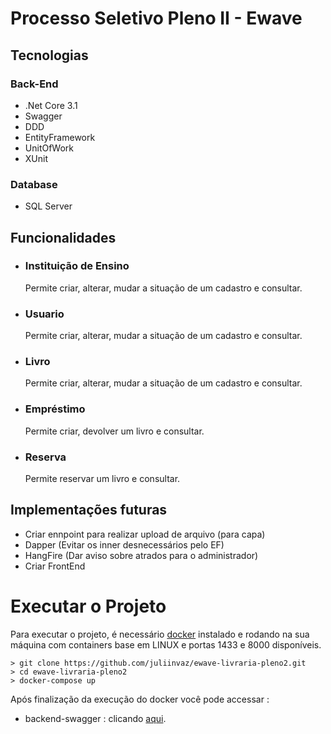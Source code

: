 # Processo Seletivo Pleno II - Ewave
## Tecnologias
### Back-End
- .Net Core 3.1
- Swagger
- DDD
- EntityFramework
- UnitOfWork 
- XUnit

### Database
- SQL Server

## Funcionalidades
- ### Instituição de Ensino
    Permite criar, alterar, mudar a situação de um cadastro e consultar. 
- ### Usuario
    Permite criar, alterar, mudar a situação de um cadastro e consultar.
- ### Livro
    Permite criar, alterar, mudar a situação de um cadastro e consultar.
- ### Empréstimo
    Permite criar, devolver um livro e consultar. 
- ### Reserva
    Permite reservar um livro e consultar. 

## Implementações futuras
- Criar ennpoint para realizar upload de arquivo (para capa)
- Dapper (Evitar os inner desnecessários pelo EF)
- HangFire (Dar aviso sobre atrados para o administrador)
- Criar FrontEnd

# Executar o Projeto
Para executar o projeto, é necessário [docker](https://www.docker.com  "docker") instalado e rodando na sua máquina com containers base em LINUX e portas 1433 e 8000 disponíveis.
```
> git clone https://github.com/juliinvaz/ewave-livraria-pleno2.git
> cd ewave-livraria-pleno2
> docker-compose up
```
Após finalização da execução do docker você pode accessar :
- backend-swagger : clicando [aqui](http://localhost:8000/swagger  "aqui").

 

